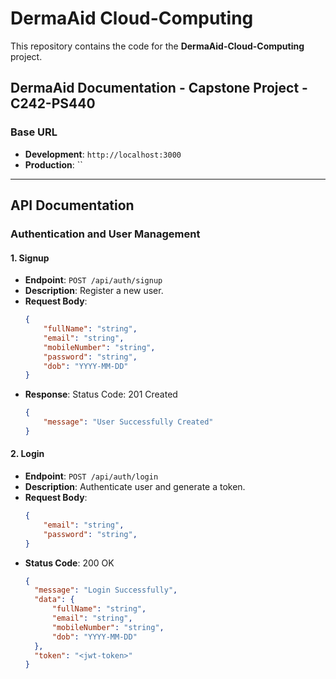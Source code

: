 # DermaAid Cloud-Computing  
This repository contains the code for the **DermaAid-Cloud-Computing** project.  

## DermaAid Documentation - Capstone Project - C242-PS440  

### Base URL  
- **Development**: `http://localhost:3000`  
- **Production**: ``  

---

## API Documentation  

### Authentication and User Management  

#### 1. Signup  
- **Endpoint**: `POST /api/auth/signup`  
- **Description**: Register a new user.  
- **Request Body**:  
  ```json
  {
      "fullName": "string",
      "email": "string",
      "mobileNumber": "string",
      "password": "string",
      "dob": "YYYY-MM-DD"
  }
- **Response**: Status Code: 201 Created
  ```json
  {
      "message": "User Successfully Created"
  }

#### 2. Login  
- **Endpoint**: `POST /api/auth/login`  
- **Description**: Authenticate user and generate a token.  
- **Request Body**:  
  ```json
  {
      "email": "string",
      "password": "string",
  }
- **Status Code**: 200 OK
  ```json
  {
    "message": "Login Successfully",
    "data": {
        "fullName": "string",
        "email": "string",
        "mobileNumber": "string",
        "dob": "YYYY-MM-DD"
    },
    "token": "<jwt-token>"
  }
